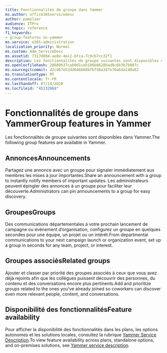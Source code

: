 ```yaml
---
title: Fonctionnalités de groupe dans Yammer
ms.author: office365servicedesc
author: pamelaar
audience: ITPro
ms.topic: reference
f1_keywords:
- group-features-in-yammer
ms.service: o365-administration
localization_priority: Normal
ms.custom: Adm_ServiceDesc
ms.assetid: 7317d894-ae8e-4ec2-bfca-7c9cb7cc32f1
description: Les fonctionnalités de groupe suivantes sont disponibles dans Yammer.
ms.openlocfilehash: 28600b37cab0d1ceb106b0628bad8c6b3b7b097c
ms.sourcegitcommit: d2cd67e52dd646b68bfbfd8a387e70a6da140a62
ms.translationtype: MT
ms.contentlocale: fr-FR
ms.lasthandoff: 07/14/2020
ms.locfileid: "45132068"
---
```

# <a name="group-features-in-yammer"></a><span data-ttu-id="51cb1-103">Fonctionnalités de groupe dans Yammer</span><span class="sxs-lookup"><span data-stu-id="51cb1-103">Group features in Yammer</span></span>

<span data-ttu-id="51cb1-104">Les fonctionnalités de groupe suivantes sont disponibles dans Yammer.</span><span class="sxs-lookup"><span data-stu-id="51cb1-104">The following group features are available in Yammer.</span></span>
  
## <a name="announcements"></a><span data-ttu-id="51cb1-105">Annonces</span><span class="sxs-lookup"><span data-stu-id="51cb1-105">Announcements</span></span>

<span data-ttu-id="51cb1-106">Partagez une annonce avec un groupe pour signaler immédiatement aux membres les mises à jour importantes.</span><span class="sxs-lookup"><span data-stu-id="51cb1-106">Share an announcement with a group to instantly notify members of important updates.</span></span> <span data-ttu-id="51cb1-107">Les administrateurs peuvent épingler des annonces à un groupe pour faciliter leur découverte.</span><span class="sxs-lookup"><span data-stu-id="51cb1-107">Administrators can pin announcements to a group for easy discovery.</span></span>
  
## <a name="groups"></a><span data-ttu-id="51cb1-108">Groupes</span><span class="sxs-lookup"><span data-stu-id="51cb1-108">Groups</span></span>

<span data-ttu-id="51cb1-109">Des communications départementales à votre prochain lancement de campagne ou événement d’organisation, configurez un groupe en quelques secondes pour une équipe, un projet ou un intérêt.</span><span class="sxs-lookup"><span data-stu-id="51cb1-109">From departmental communications to your next campaign launch or organization event, set up a group in seconds for any team, project, or interest.</span></span>
  
## <a name="related-groups"></a><span data-ttu-id="51cb1-110">Groupes associés</span><span class="sxs-lookup"><span data-stu-id="51cb1-110">Related groups</span></span>

<span data-ttu-id="51cb1-111">Ajouter et classer par priorité des groupes associés à ceux que vous avez déjà rejoints afin que les collègues puissent découvrir des personnes, du contenu et des conversations encore plus pertinents.</span><span class="sxs-lookup"><span data-stu-id="51cb1-111">Add and prioritize groups related to the ones you've already joined so coworkers can discover even more relevant people, content, and conversations.</span></span>
  
## <a name="feature-availability"></a><span data-ttu-id="51cb1-112">Disponibilité des fonctionnalités</span><span class="sxs-lookup"><span data-stu-id="51cb1-112">Feature availability</span></span>

<span data-ttu-id="51cb1-113">Pour afficher la disponibilité des fonctionnalités dans les plans, les options autonomes et les solutions locales, consultez la rubrique [Yammer Service Description](yammer-service-description.md).</span><span class="sxs-lookup"><span data-stu-id="51cb1-113">To view feature availability across plans, standalone options, and on-premises solutions, see [Yammer service description](yammer-service-description.md).</span></span>
  